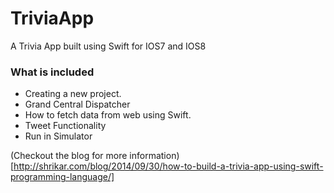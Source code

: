 TriviaApp
=========

A Trivia App built using Swift for IOS7 and IOS8 

### What is included

   * Creating a new project.
   * Grand Central Dispatcher
   * How to fetch data from web using Swift.
   * Tweet Functionality
   * Run in Simulator

(Checkout the blog for more information)[http://shrikar.com/blog/2014/09/30/how-to-build-a-trivia-app-using-swift-programming-language/]   
